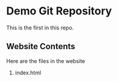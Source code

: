 # Demo Git Repository

This is the first in this repo.

## Website Contents

Here are the files in the website
1. index.html